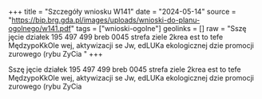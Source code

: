 +++
title = "Szczegóły wniosku W141"
date = "2024-05-14"
source = "https://bip.brg.gda.pl/images/uploads/wnioski-do-planu-ogolnego/w141.pdf"
tags = ["wnioski-ogolne"]
geolinks = []
raw = "Sszę jęcie działek 195 497 499 breb 0045 strefa ziele 2krea est to tefe MędzypoKkOle wej, aktywizacji se Jw, edLUKa ekologicznej dzie promocji zurowego (rybu ZyCia "
+++

Sszę jęcie działek 195 497 499 breb 0045 strefa ziele 2krea est to tefe
MędzypoKkOle wej, aktywizacji se Jw, edLUKa ekologicznej dzie promocji zurowego (rybu ZyCia



